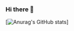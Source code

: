 ### Hi there 👋

[![Anurag's GitHub stats](https://github-readme-stats.vercel.app/api?username={YuukiTakahashi4690})]

<!--
**YuukiTakahashi4690/YuukiTakahashi4690** is a ✨ _special_ ✨ repository because its `README.md` (this file) appears on your GitHub profile.

Here are some ideas to get you started:

- 🔭 I’m currently working on ...
- 🌱 I’m currently learning ...
- 👯 I’m looking to collaborate on ...
- 🤔 I’m looking for help with ...
- 💬 Ask me about ...
- 📫 How to reach me: ...
- 😄 Pronouns: ...
- ⚡ Fun fact: ...
-->
